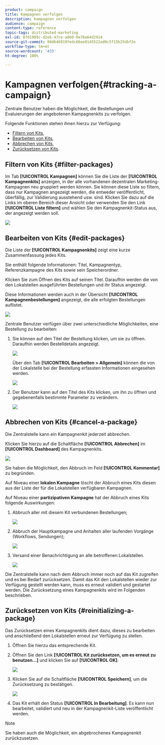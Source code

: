 ```yaml
---
product: campaign
title: Kampagnen verfolgen
description: Kampagnen verfolgen
audience: campaign
content-type: reference
topic-tags: distributed-marketing
exl-id: 87d1909c-d2eb-47ce-a860-0e78a64d2914
source-git-commit: 98d646919fedc66ee9145522ad0c5f15b25dbf2e
workflow-type: tm+mt
source-wordcount: '433'
ht-degree: 100%

---
```


# Kampagnen verfolgen{#tracking-a-campaign}

Zentrale Benutzer haben die Möglichkeit, die Bestellungen und Evaluierungen der angebotenen Kampagnenkits zu verfolgen.

Folgende Funktionen stehen ihnen hierzu zur Verfügung:

* [Filtern von Kits](#filter-packages),
* [Bearbeiten von Kits](#edit-packages),
* [Abbrechen von Kits](#cancel-a-package),
* [Zurücksetzen von Kits](#reinitializing-a-package).

## Filtern von Kits {#filter-packages}

Im Tab **[!UICONTROL Kampagnen]** können Sie die Liste der **[!UICONTROL Kampagnenkits]** anzeigen, in der alle vorhandenen dezentralen Marketing-Kampagnen neu gruppiert werden können. Sie können diese Liste so filtern, dass nur Kampagnen angezeigt werden, die entweder veröffentlicht, überfällig, zur Validierung ausstehend usw. sind. Klicken Sie dazu auf die Links im oberen Bereich dieser Ansicht oder verwenden Sie den Link **[!UICONTROL Liste filtern]** und wählen Sie den Kampagnenkit-Status aus, der angezeigt werden soll.

![](assets/mkg_dist_catalog_filter.png)

## Bearbeiten von Kits {#edit-packages}

Die Liste der **[!UICONTROL Kampagnenkits]** zeigt eine kurze Zusammenfassung jedes Kits.

Sie enthält folgende Informationen: Titel, Kampagnentyp, Referenzkampagne des Kits sowie sein Speicherordner.

Klicken Sie zum Öffnen des Kits auf seinen Titel. Daraufhin werden die von den Lokalstellen ausgeführten Bestellungen und ihr Status angezeigt.

Diese Informationen werden auch in der Übersicht **[!UICONTROL Kampagnenbestellungen]** angezeigt, die alle erfolgten Bestellungen auflistet.

![](assets/mkg_dist_catalog_op_command_details.png)

Zentrale Benutzer verfügen über zwei unterschiedliche Möglichkeiten, eine Bestellung zu bearbeiten:

1. Sie können auf den Titel der Bestellung klicken, um sie zu öffnen. Daraufhin werden Bestelldetails angezeigt.

   ![](assets/mkg_dist_catalog_op_command_edit1.png)

   Über den Tab **[!UICONTROL Bearbeiten > Allgemein]** können die von der Lokalstelle bei der Bestellung erfassten Informationen eingesehen werden.

   ![](assets/mkg_dist_catalog_op_command_edit1a.png)

1. Der Benutzer kann auf den Titel des Kits klicken, um ihn zu öffnen und gegebenenfalls bestimmte Parameter zu verändern.

   ![](assets/mkg_dist_catalog_op_command_edit2.png)

## Abbrechen von Kits {#cancel-a-package}

Die Zentralstelle kann ein Kampagnenkit jederzeit abbrechen.

Klicken Sie hierzu auf die Schaltfläche **[!UICONTROL Abbrechen]** im **[!UICONTROL Dashboard]** des Kampagnenkits.

![](assets/mkg_dist_cancel_op_from_dashboard.png)

Sie haben die Möglichkeit, den Abbruch im Feld **[!UICONTROL Kommentar]** zu begründen.

Auf Niveau einer **lokalen Kampagne** löscht der Abbruch eines Kits diesen aus der Liste der für die Lokalstellen verfügbaren Kampagnen.

Auf Niveau einer **partizipativen Kampagne** hat der Abbruch eines Kits folgende Auswirkungen:

1. Abbruch aller mit diesem Kit verbundenen Bestellungen;

   ![](assets/mkg_dist_mutual_op_cancelled.png)

1. Abbruch der Hauptkampagne und Anhalten aller laufenden Vorgänge (Workflows, Sendungen);

   ![](assets/mkg_dist_mutual_op_cancelled1.png)

1. Versand einer Benachrichtigung an alle betroffenen Lokalstellen.

   ![](assets/mkg_dist_mutual_op_cancelled2.png)

Die Zentralstelle kann nach dem Abbruch immer noch auf das Kit zugreifen und es bei Bedarf zurücksetzen. Damit das Kit den Lokalstellen wieder zur Verfügung gestellt werden kann, muss es erneut validiert und gestartet werden. Die Zurücksetzung eines Kampagnenkits wird im Folgenden beschrieben.

## Zurücksetzen von Kits {#reinitializing-a-package}

Das Zurücksetzen eines Kampagnenkits dient dazu, dieses zu bearbeiten und anschließend den Lokalstellen erneut zur Verfügung zu stellen.

1. Öffnen Sie hierzu das entsprechende Kit.
1. Öffnen Sie den Link **[!UICONTROL Kit zurücksetzen, um es erneut zu benutzen...]** und klicken Sie auf **[!UICONTROL OK]**.

   ![](assets/mkg_dist_mutual_op_reinit.png)

1. Klicken Sie auf die Schaltfläche **[!UICONTROL Speichern]**, um die Zurücksetzung zu bestätigen.

   ![](assets/mkg_dist_mutual_op_reinit2.png)

1. Das Kit erhält den Status **[!UICONTROL In Bearbeitung]**. Es kann nun bearbeitet, validiert und neu in der Kampagnenkit-Liste veröffentlicht werden.

>[!NOTE]
>
>Sie haben auch die Möglichkeit, ein abgebrochenes Kampagnenkit zurückzusetzen.
